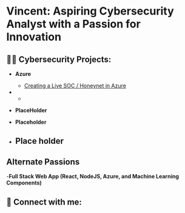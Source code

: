 <h1>Vincent: Aspiring Cybersecurity Analyst with a Passion for Innovation <br/><a></a>
<h2>👨‍💻 Cybersecurity Projects:</h2>

- <b>Azure</b>
  - [Creating a Live SOC / Honeynet in Azure](https://github.com/VincentlBrooks/SEC-Analyst)
- 
  - 
- <b>PlaceHolder</b>
  
- <b>Placeholder</b>
 
- <b>Place holder</b>
  - 

<h2>Alternate Passions</h2>

-<sp><b>Full Stack Web App (React, NodeJS, Azure, and Machine Learning Components)</b></sp>

<h2> 🤳 Connect with me:</h2>



[instagram]:https://www.instagram.com/vint.brooks
[linkedin]: https://linkedin.com/in/vincent-brooks-6533191b0

<!--
**joshmadakor1/joshmadakor1** is a ✨ _special_ ✨ repository because its `README.md` (this file) appears on your GitHub profile.

Here are some ideas to get you started:

- 🔭 I’m currently working on ...
- 🌱 I’m currently learning ...
- 👯 I’m looking to collaborate on ...
- 🤔 I’m looking for help with ...
- 💬 Ask me about ...
- 📫 How to reach me: ...
- 😄 Pronouns: ...
- ⚡ Fun fact: ...
-->
